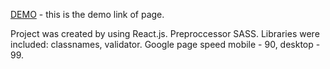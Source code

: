 [DEMO](https://yelnikov-andrii.github.io/abz-test-task/) - this is the demo link of page.

Project was created by using React.js. Preproccessor SASS. Libraries were included: classnames, validator. Google page speed mobile - 90, desktop - 99.
